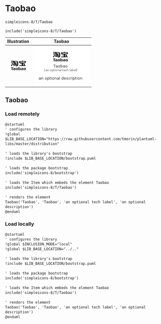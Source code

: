 # Taobao


```text
simpleicons-8/T/Taobao
```

```text
include('simpleicons-8/T/Taobao')
```



| Illustration | Taobao |
| :---: | :---: |
| ![illustration for Illustration](../../simpleicons-8/T/Taobao.png) | ![illustration for Taobao](../../simpleicons-8/T/Taobao.Local.png) |




## Taobao

### Load remotely
```plantuml
@startuml
' configures the library
!global $LIB_BASE_LOCATION="https://raw.githubusercontent.com/tmorin/plantuml-libs/master/distribution"

' loads the library's bootstrap
!include $LIB_BASE_LOCATION/bootstrap.puml

' loads the package bootstrap
include('simpleicons-8/bootstrap')

' loads the Item which embeds the element Taobao
include('simpleicons-8/T/Taobao')

' renders the element
Taobao('Taobao', 'Taobao', 'an optional tech label', 'an optional description')
@enduml
```

### Load locally
```plantuml
@startuml
' configures the library
!global $INCLUSION_MODE="local"
!global $LIB_BASE_LOCATION="../.."

' loads the library's bootstrap
!include $LIB_BASE_LOCATION/bootstrap.puml

' loads the package bootstrap
include('simpleicons-8/bootstrap')

' loads the Item which embeds the element Taobao
include('simpleicons-8/T/Taobao')

' renders the element
Taobao('Taobao', 'Taobao', 'an optional tech label', 'an optional description')
@enduml
```


